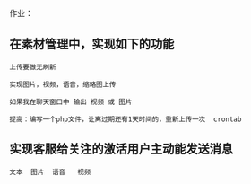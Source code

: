 作业：

## 在素材管理中，实现如下的功能

```
上传要做无刷新

实现图片，视频，语音，缩略图上传

如果我在聊天窗口中 输出 视频 或 图片 

提高：编写一个php文件，让离过期还有1天时间的，重新上传一次  crontab
```



## 实现客服给关注的激活用户主动能发送消息

```
文本  图片  语音   视频
```


